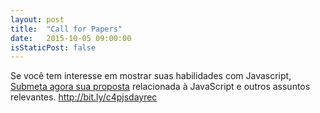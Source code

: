 ```yaml
---
layout: post
title:  "Call for Papers"
date:   2015-10-05 09:00:00
isStaticPost: false
---
```

Se você tem interesse em mostrar suas habilidades com Javascript, [Submeta agora sua proposta](http://bit.ly/c4pjsdayrec "c4p") relacionada à JavaScript e outros assuntos relevantes.
http://bit.ly/c4pjsdayrec
